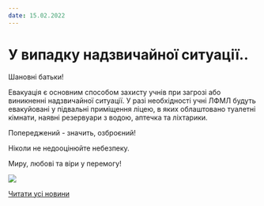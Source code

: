 ```yaml
---
date: 15.02.2022
---
```

# У випадку надзвичайної ситуації..

Шановні батьки!

Евакуація є основним способом захисту учнів при загрозі або виникненні надзвичайної ситуації. У разі необхідності учні ЛФМЛ будуть евакуйовані у підвальні приміщення ліцею, в яких облаштовано туалетні кімнати, наявні резервуари з водою, аптечка та ліхтарики.

Попереджений - значить, озброєний!

Ніколи не недооцінюйте небезпеку.

Миру, любові та віри у перемогу!

![](/images/blog/у-випадку-надзвичайної-ситуації/сховищелфмл.jpg)

[Читати усі новини](/news)
